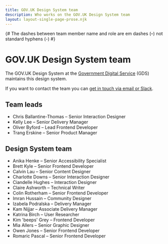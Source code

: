 ```yaml
---
title: GOV.UK Design System team
description: Who works on the GOV.UK Design System team
layout: layout-single-page-prose.njk
---
```


{# The dashes between team member name and role are em dashes (–) not standard hyphens (-) #}

# GOV.UK Design System team

The GOV.UK Design System at the [Government Digital Service](https://www.gov.uk/government/organisations/government-digital-service) (GDS) maintains this design system.

If you want to contact the team you can [get in touch via email or Slack](/get-in-touch/).

## Team leads

- Chris Ballantine-Thomas – Senior Interaction Designer
- Kelly Lee – Senior Delivery Manager
- Oliver Byford – Lead Frontend Developer
- Trang Erskine – Senior Product Manager

## Design System team

- Anika Henke – Senior Accessibility Specialist
- Brett Kyle – Senior Frontend Developer
- Calvin Lau – Senior Content Designer
- Charlotte Downs – Senior Interaction Designer
- Ciandelle Hughes – Interaction Designer
- Claire Ashworth – Technical Writer
- Colin Rotherham – Senior Frontend Developer
- Imran Hussain – Community Designer
- Izabela Podralska – Delivery Manager
- Kam Nijjar – Associate Delivery Manager
- Katrina Birch – User Researcher
- Kim 'beeps' Grey – Frontend Developer
- Mia Allers – Senior Graphic Designer
- Owen Jones – Senior Frontend Developer
- Romaric Pascal – Senior Frontend Developer
